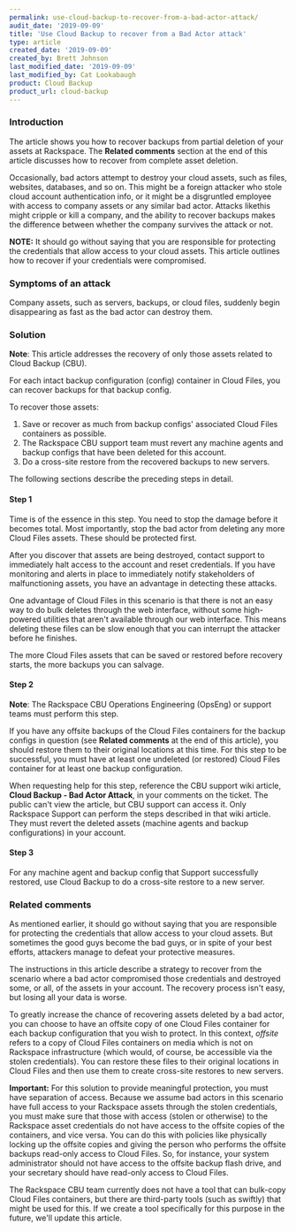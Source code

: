```yaml
---
permalink: use-cloud-backup-to-recover-from-a-bad-actor-attack/
audit_date: '2019-09-09'
title: 'Use Cloud Backup to recover from a Bad Actor attack'
type: article
created_date: '2019-09-09'
created_by: Brett Johnson
last_modified_date: '2019-09-09'
last_modified_by: Cat Lookabaugh
product: Cloud Backup
product_url: cloud-backup
---
```


### Introduction

The article shows you how to recover backups from partial deletion of
your assets at Rackspace. The **Related comments** section at the end of this
article discusses how to recover from complete asset deletion.

Occasionally, bad actors attempt to destroy your cloud assets, such as files,
websites, databases, and so on. This might be a foreign attacker who stole
cloud account authentication info, or it might be a disgruntled employee with
access to company assets or any similar bad actor. Attacks likethis might
cripple or kill a company, and the ability to recover backups makes
the difference between whether the company survives the attack or not.

**NOTE:** It should go without saying that you are responsible for protecting
the credentials that allow access to your cloud assets. This article outlines
how to recover if your credentials were compromised.

### Symptoms of an attack

Company assets, such as servers, backups, or cloud files, suddenly begin
disappearing as fast as the bad actor can destroy them.

### Solution

**Note**: This article addresses the recovery of only those assets related to
Cloud Backup (CBU).

For each intact backup configuration (config) container in Cloud Files, you
can recover backups for that backup config.

To recover those assets:

1) Save or recover as much from backup configs' associated Cloud Files
   containers as possible.
2) The Rackspace CBU support team must revert any machine agents and backup
   configs that have been deleted for this account.
3) Do a cross-site restore from the recovered backups to new servers.

The following sections describe the preceding steps in detail.

#### Step 1

Time is of the essence in this step. You need to stop the damage before it
becomes total. Most importantly, stop the bad actor from deleting any
more Cloud Files assets. These should be protected first.

After you discover that assets are being destroyed, contact support to
immediately halt access to the account and reset credentials. If you have
monitoring and alerts in place to immediately notify stakeholders of
malfunctioning assets, you have an advantage in detecting these attacks.

One advantage of Cloud Files in this scenario is that there is not an easy way
to do bulk deletes through the web interface, without some high-powered
utilities that aren't available through our web interface. This means deleting
these files can be slow enough that you can interrupt the attacker before he
finishes.

The more Cloud Files assets that can be saved or restored before recovery starts,
the more backups you can salvage.

#### Step 2

**Note**: The Rackspace CBU Operations Engineering (OpsEng) or support teams
must perform this step.

If you have any offsite backups of the Cloud Files containers for the backup
configs in question (see **Related comments** at the end of this article), you
should restore them to their original locations at this time. For this step to
be successful, you must have at least one undeleted (or restored) Cloud Files
container for at least one backup configuration.

When requesting help for this step, reference the CBU support wiki article,
**Cloud Backup - Bad Actor Attack**, in your comments on the ticket. The public
can't view the article, but CBU support can access it. Only Rackspace Support
can perform the steps described in that wiki article. They must revert the
deleted assets (machine agents and backup configurations) in your account.

#### Step 3

For any machine agent and backup config that Support successfully restored, use
Cloud Backup to do a cross-site restore to a new server.

### Related comments

As mentioned earlier, it should go without saying that you are responsible for
protecting the credentials that allow access to your cloud assets. But sometimes
the good guys become the bad guys, or in spite of your best efforts, attackers
manage to defeat your protective measures.

The instructions in this article describe a strategy to recover from the scenario
where a bad actor compromised those credentials and destroyed some, or all, of
the assets in your account. The recovery process isn't easy, but losing all your
data is worse.

To greatly increase the chance of recovering assets deleted by a bad actor, you
can choose to have an offsite copy of one Cloud Files container for each backup
configuration that you wish to protect. In this context, *offsite* refers to a
copy of Cloud Files containers on media which is not on Rackspace infrastructure
(which would, of course, be accessible via the stolen credentials). You can
restore these files to their original locations in Cloud Files and then use
them to create cross-site restores to new servers.

**Important:** For this solution to provide meaningful protection, you must
have separation of access. Because we assume bad actors in this scenario have
full access to your Rackspace assets through the stolen credentials, you must
make sure that those with access (stolen or otherwise) to the Rackspace asset
credentials do not have access to the offsite copies of the containers, and
vice versa. You can do this with policies like physically locking up the offsite
copies and giving the person who performs the offsite backups read-only access
to Cloud Files. So, for instance, your system administrator should not have
access to the offsite backup flash drive, and your secretary should have
read-only access to Cloud Files.

The Rackspace CBU team currently does not have a tool that can bulk-copy Cloud
Files containers, but there are third-party tools (such as swiftly) that might
be used for this. If we create a tool specifically for this purpose in the
future, we'll update this article.
